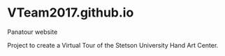 # VTeam2017.github.io
Panatour website

Project to create a Virtual Tour of the Stetson University Hand Art Center.
